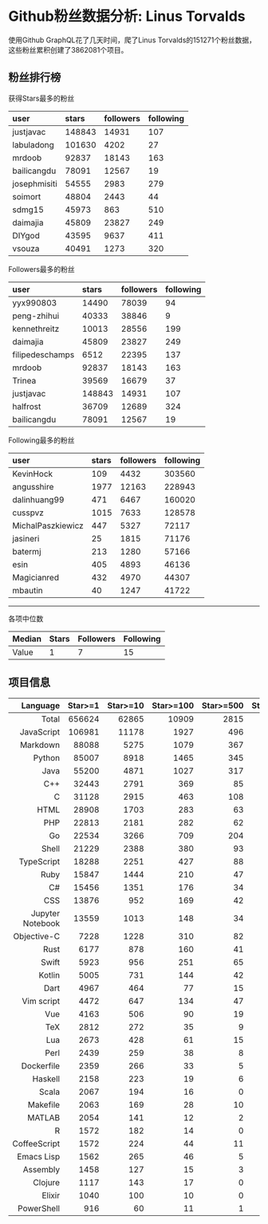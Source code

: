 # Github粉丝数据分析: Linus Torvalds

使用Github GraphQL花了几天时间，爬了Linus Torvalds的151271个粉丝数据，这些粉丝累积创建了3862081个项目。

## 粉丝排行榜

获得Stars最多的粉丝

user|stars|followers|following
:-|:-|:-|:-
justjavac|148843|14931|107
labuladong|101630|4202|27
mrdoob|92837|18143|163
bailicangdu|78091|12567|19
josephmisiti|54555|2983|279
soimort|48804|2443|44
sdmg15|45973|863|510
daimajia|45809|23827|249
DIYgod|43595|9637|411
vsouza|40491|1273|320

Followers最多的粉丝

user|stars|followers|following
:-|:-|:-|:-
yyx990803|14490|78039|94
peng-zhihui|40333|38846|9
kennethreitz|10013|28556|199
daimajia|45809|23827|249
filipedeschamps|6512|22395|137
mrdoob|92837|18143|163
Trinea|39569|16679|37
justjavac|148843|14931|107
halfrost|36709|12689|324
bailicangdu|78091|12567|19

Following最多的粉丝

user|stars|followers|following
:-|:-|:-|:-
KevinHock|109|4432|303560
angusshire|1977|12163|228943
dalinhuang99|471|6467|160020
cusspvz|1015|7633|128578
MichalPaszkiewicz|447|5327|72117
jasineri|25|1815|71176
batermj|213|1280|57166
esin|405|4893|46136
Magicianred|432|4970|44307
mbautin|40|1247|41722

---


各项中位数

Median|Stars|Followers|Following
:-|:-|:-|:-
Value|1|7|15

## 项目信息

Language|Star>=1|Star>=10|Star>=100|Star>=500|Star>=1000
-:|-:|-:|-:|-:|-:
Total|656624|62865|10909|2815|1434
JavaScript|106981|11178|1927|496|266
Markdown|88088|5275|1079|367|205
Python|85007|8918|1465|345|159
Java|55200|4871|1027|317|163
C++|32443|2791|369|85|41
C|31128|2915|463|108|48
HTML|28908|1703|283|63|30
PHP|22813|2181|282|62|33
Go|22534|3266|709|204|111
Shell|21229|2388|380|93|58
TypeScript|18288|2251|427|88|50
Ruby|15847|1444|210|47|20
C#|15456|1351|176|34|13
CSS|13876|952|169|42|25
Jupyter Notebook|13559|1013|148|34|15
Objective-C|7228|1228|310|82|43
Rust|6177|878|160|41|19
Swift|5923|956|251|65|28
Kotlin|5005|731|144|42|15
Dart|4967|464|77|15|5
Vim script|4472|647|134|47|19
Vue|4163|506|90|19|11
TeX|2812|272|35|9|2
Lua|2673|428|61|15|6
Perl|2439|259|38|8|6
Dockerfile|2359|266|33|5|2
Haskell|2158|223|19|6|3
Scala|2067|194|16|0|0
Makefile|2063|169|28|10|5
MATLAB|2054|141|12|2|1
R|1572|182|14|0|0
CoffeeScript|1572|224|44|11|6
Emacs Lisp|1562|265|46|5|2
Assembly|1458|127|15|3|1|1
Clojure|1117|143|17|0|0
Elixir|1040|100|10|0|0
PowerShell|916|60|11|1|1

